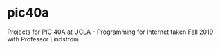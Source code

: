 # pic40a
Projects for PIC 40A at UCLA - Programming for Internet taken Fall 2019 with Professor Lindstrom

